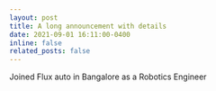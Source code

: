 ```yaml
---
layout: post
title: A long announcement with details
date: 2021-09-01 16:11:00-0400
inline: false
related_posts: false
---
```


Joined Flux auto in Bangalore as a Robotics Engineer
